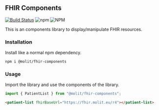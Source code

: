 ## FHIR Components

[![Build Status](https://travis-ci.org/molitinstitute/fhir-components.svg?branch=master)](https://travis-ci.org/molitinstitute/fhir-components)
![npm](https://img.shields.io/npm/v/@molit/fhir-components.svg)
![NPM](https://img.shields.io/npm/l/@molit/fhir-components.svg)

This is an components library to display/manipulate FHIR resources.

### Installation

Install like a normal npm dependency.

```bash
npm i @molit/fhir-components
```

### Usage

Import the library and use the components of the library.

```js
import { PatientList } from "@molit/fhir-components";
```

```html
<patient-list fhirBaseUrl="https://fhir.molit.eu/r4"></patient-list>
```
